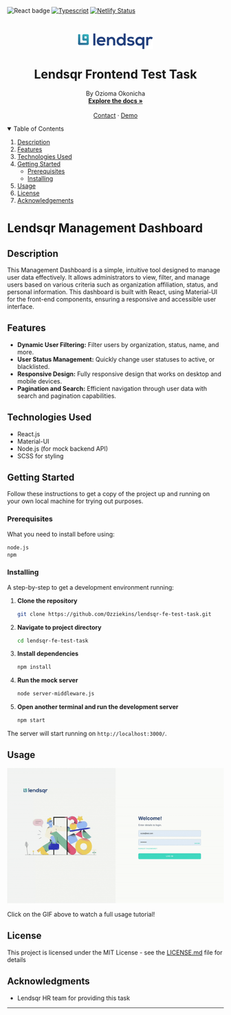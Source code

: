 ![React badge](https://img.shields.io/badge/made%20with-React-blue?style=plastic&logo=react)
[![Typescript](https://img.shields.io/badge/typed%20using-grey?style=plastic&logo=typescript)](https://www.typescriptlang.org/)
[![Netlify Status](https://api.netlify.com/api/v1/badges/fbf643a7-0388-43fd-8e21-6e377a40a724/deploy-status)](https://app.netlify.com/sites/ozziekins-lendsqr/deploys)<br>

<!-- PROJECT LOGO -->
<br />
<p align="center">
  <a>
    <img src="./src/assets/images/logo.png" alt="Logo">
  </a>

<h1 align="center">Lendsqr Frontend Test Task</h1>

  <p align="center">
    By Ozioma Okonicha
    <br />
    <a href="https://github.com/Ozziekins/lendsqr-fe-test-task#readme"><strong>Explore the docs »</strong></a>
    <br />
    <br />
    <a href="mailto:nenubariozioma@gmail.com">Contact</a>
    ·
    <a href="https://ozziekins-lendsqr.netlify.app/">Demo</a>
  </p>


<!-- TABLE OF CONTENTS -->
<details open="open">
  <summary>Table of Contents</summary>
  <ol>
    <li>
      <a href="#description">Description</a>
    </li>
    <li><a href="#features">Features</a></li>
    <li><a href="#technologies-used">Technologies Used</a></li>
    <li>
      <a href="#getting-started">Getting Started</a>
      <ul>
        <li><a href="#prerequisites">Prerequisites</a></li>
        <li><a href="#installing">Installing</a></li>
      </ul>
    </li>
    <li><a href="#usage">Usage</a></li>
    <li><a href="#license">License</a></li>
    <li><a href="#acknowledgments">Acknowledgements</a></li>
  </ol>
</details>

# Lendsqr Management Dashboard

## Description
This Management Dashboard is a simple, intuitive tool designed to manage user data effectively. It allows administrators to view, filter, and manage users based on various criteria such as organization affiliation, status, and personal information. This dashboard is built with React, using Material-UI for the front-end components, ensuring a responsive and accessible user interface.

## Features
- **Dynamic User Filtering:** Filter users by organization, status, name, and more.
- **User Status Management:** Quickly change user statuses to active, or blacklisted.
- **Responsive Design:** Fully responsive design that works on desktop and mobile devices.
- **Pagination and Search:** Efficient navigation through user data with search and pagination capabilities.

## Technologies Used
- React.js
- Material-UI
- Node.js (for mock backend API)
- SCSS for styling

## Getting Started
Follow these instructions to get a copy of the project up and running on your own local machine for trying out purposes.

### Prerequisites
What you need to install before using:
```bash
node.js
npm
```

### Installing
A step-by-step to get a development environment running:

1. **Clone the repository**
   ```bash
   git clone https://github.com/Ozziekins/lendsqr-fe-test-task.git
   ```
2. **Navigate to project directory**
   ```bash
   cd lendsqr-fe-test-task
   ```
3. **Install dependencies**
   ```bash
   npm install
   ```
4. **Run the mock server**
   ```bash
   node server-middleware.js
   ```
5. **Open another terminal and run the development server**
   ```bash
   npm start
   ```

The server will start running on `http://localhost:3000/`.

## Usage
[![Watch the video](./src/assets/lendsqr.gif)](https://www.loom.com/share/your_loom_video_id)

Click on the GIF above to watch a full usage tutorial!

## License
This project is licensed under the MIT License - see the [LICENSE.md](LICENSE) file for details

## Acknowledgments
- Lendsqr HR team for providing this task 

---